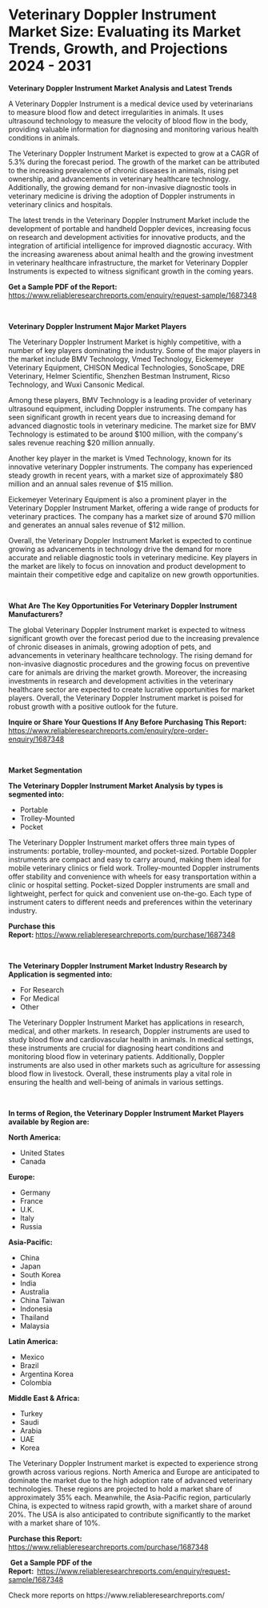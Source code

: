 <p><h1>Veterinary Doppler Instrument Market Size: Evaluating its Market Trends, Growth, and Projections 2024 - 2031</h1></p><p><strong>Veterinary Doppler Instrument Market Analysis and Latest Trends</strong></p>
<p><p>A Veterinary Doppler Instrument is a medical device used by veterinarians to measure blood flow and detect irregularities in animals. It uses ultrasound technology to measure the velocity of blood flow in the body, providing valuable information for diagnosing and monitoring various health conditions in animals.</p><p>The Veterinary Doppler Instrument Market is expected to grow at a CAGR of 5.3% during the forecast period. The growth of the market can be attributed to the increasing prevalence of chronic diseases in animals, rising pet ownership, and advancements in veterinary healthcare technology. Additionally, the growing demand for non-invasive diagnostic tools in veterinary medicine is driving the adoption of Doppler instruments in veterinary clinics and hospitals.</p><p>The latest trends in the Veterinary Doppler Instrument Market include the development of portable and handheld Doppler devices, increasing focus on research and development activities for innovative products, and the integration of artificial intelligence for improved diagnostic accuracy. With the increasing awareness about animal health and the growing investment in veterinary healthcare infrastructure, the market for Veterinary Doppler Instruments is expected to witness significant growth in the coming years.</p></p>
<p><strong>Get a Sample PDF of the Report:&nbsp;</strong> <a href="https://www.reliableresearchreports.com/enquiry/request-sample/1687348">https://www.reliableresearchreports.com/enquiry/request-sample/1687348</a></p>
<p>&nbsp;</p>
<p><strong>Veterinary Doppler Instrument Major Market Players</strong></p>
<p><p>The Veterinary Doppler Instrument Market is highly competitive, with a number of key players dominating the industry. Some of the major players in the market include BMV Technology, Vmed Technology, Eickemeyer Veterinary Equipment, CHISON Medical Technologies, SonoScape, DRE Veterinary, Helmer Scientific, Shenzhen Bestman Instrument, Ricso Technology, and Wuxi Cansonic Medical.</p><p>Among these players, BMV Technology is a leading provider of veterinary ultrasound equipment, including Doppler instruments. The company has seen significant growth in recent years due to increasing demand for advanced diagnostic tools in veterinary medicine. The market size for BMV Technology is estimated to be around $100 million, with the company's sales revenue reaching $20 million annually.</p><p>Another key player in the market is Vmed Technology, known for its innovative veterinary Doppler instruments. The company has experienced steady growth in recent years, with a market size of approximately $80 million and an annual sales revenue of $15 million.</p><p>Eickemeyer Veterinary Equipment is also a prominent player in the Veterinary Doppler Instrument Market, offering a wide range of products for veterinary practices. The company has a market size of around $70 million and generates an annual sales revenue of $12 million.</p><p>Overall, the Veterinary Doppler Instrument Market is expected to continue growing as advancements in technology drive the demand for more accurate and reliable diagnostic tools in veterinary medicine. Key players in the market are likely to focus on innovation and product development to maintain their competitive edge and capitalize on new growth opportunities.</p></p>
<p>&nbsp;</p>
<p><strong>What Are The Key Opportunities For Veterinary Doppler Instrument Manufacturers?</strong></p>
<p><p>The global Veterinary Doppler Instrument market is expected to witness significant growth over the forecast period due to the increasing prevalence of chronic diseases in animals, growing adoption of pets, and advancements in veterinary healthcare technology. The rising demand for non-invasive diagnostic procedures and the growing focus on preventive care for animals are driving the market growth. Moreover, the increasing investments in research and development activities in the veterinary healthcare sector are expected to create lucrative opportunities for market players. Overall, the Veterinary Doppler Instrument market is poised for robust growth with a positive outlook for the future.</p></p>
<p><strong>Inquire or Share Your Questions If Any Before Purchasing This Report:</strong> <a href="https://www.reliableresearchreports.com/enquiry/pre-order-enquiry/1687348">https://www.reliableresearchreports.com/enquiry/pre-order-enquiry/1687348</a></p>
<p>&nbsp;</p>
<p><strong>Market Segmentation</strong></p>
<p><strong>The Veterinary Doppler Instrument Market Analysis by types is segmented into:</strong></p>
<p><ul><li>Portable</li><li>Trolley-Mounted</li><li>Pocket</li></ul></p>
<p><p>The Veterinary Doppler Instrument market offers three main types of instruments: portable, trolley-mounted, and pocket-sized. Portable Doppler instruments are compact and easy to carry around, making them ideal for mobile veterinary clinics or field work. Trolley-mounted Doppler instruments offer stability and convenience with wheels for easy transportation within a clinic or hospital setting. Pocket-sized Doppler instruments are small and lightweight, perfect for quick and convenient use on-the-go. Each type of instrument caters to different needs and preferences within the veterinary industry.</p></p>
<p><strong>Purchase this Report:&nbsp;</strong><a href="https://www.reliableresearchreports.com/purchase/1687348">https://www.reliableresearchreports.com/purchase/1687348</a></p>
<p>&nbsp;</p>
<p><strong>The Veterinary Doppler Instrument Market Industry Research by Application is segmented into:</strong></p>
<p><ul><li>For Research</li><li>For Medical</li><li>Other</li></ul></p>
<p><p>The Veterinary Doppler Instrument Market has applications in research, medical, and other markets. In research, Doppler instruments are used to study blood flow and cardiovascular health in animals. In medical settings, these instruments are crucial for diagnosing heart conditions and monitoring blood flow in veterinary patients. Additionally, Doppler instruments are also used in other markets such as agriculture for assessing blood flow in livestock. Overall, these instruments play a vital role in ensuring the health and well-being of animals in various settings.</p></p>
<p>&nbsp;</p>
<p><strong>In terms of Region, the Veterinary Doppler Instrument Market Players available by Region are:</strong></p>
<p>
    <p> <strong> North America: </strong>
        <ul>
            <li>United States</li>
            <li>Canada</li>
        </ul>
        </p> 
    <p> <strong> Europe: </strong>
        <ul>
            <li>Germany</li>
            <li>France</li>
            <li>U.K.</li>
            <li>Italy</li>
            <li>Russia</li>
        </ul>
        </p> 
    <p> <strong> Asia-Pacific: </strong>
        <ul>
            <li>China</li>
            <li>Japan</li>
            <li>South Korea</li>
            <li>India</li>
            <li>Australia</li>
            <li>China Taiwan</li>
            <li>Indonesia</li>
            <li>Thailand</li>
            <li>Malaysia</li>
        </ul>
        </p> 
    <p> <strong> Latin America: </strong>
        <ul>
            <li>Mexico</li>
            <li>Brazil</li>
            <li>Argentina Korea</li>
            <li>Colombia</li>
        </ul>
        </p> 
    <p> <strong> Middle East & Africa: </strong>
        <ul>
            <li>Turkey</li>
            <li>Saudi</li>
            <li>Arabia</li>
            <li>UAE</li>
            <li>Korea</li>
        </ul>
    </p>
    </p>
<p><p>The Veterinary Doppler Instrument market is expected to experience strong growth across various regions. North America and Europe are anticipated to dominate the market due to the high adoption rate of advanced veterinary technologies. These regions are projected to hold a market share of approximately 35% each. Meanwhile, the Asia-Pacific region, particularly China, is expected to witness rapid growth, with a market share of around 20%. The USA is also anticipated to contribute significantly to the market with a market share of 10%.</p></p>
<p><strong>Purchase this Report: </strong><a href="https://www.reliableresearchreports.com/purchase/1687348">https://www.reliableresearchreports.com/purchase/1687348</a></p>
<p>&nbsp;<strong>Get a Sample PDF of the Report:&nbsp;&nbsp;</strong><a href="https://www.reliableresearchreports.com/enquiry/request-sample/1687348">https://www.reliableresearchreports.com/enquiry/request-sample/1687348</a></p>
<p><strong></strong></p>
<p>Check more reports on https://www.reliableresearchreports.com/</p>